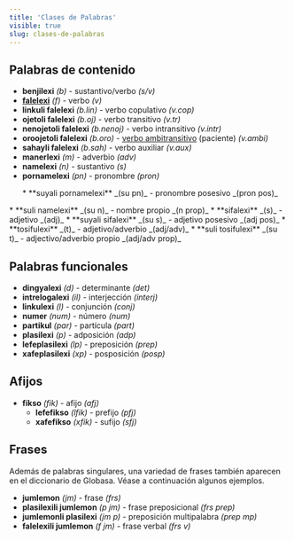 ```yaml
---
title: 'Clases de Palabras'
visible: true
slug: clases-de-palabras
---
```


## Palabras de contenido


* **benjilexi** _(b)_ - sustantivo/verbo _(s/v)_
* **[falelexi](/gramati/inharelexi#falelexili_klase)** _(f)_ - verbo  _(v)_
 * **linkuli falelexi** _(b.lin)_ - verbo copulativo _(v.cop)_
 * **ojetoli falelexi** _(b.oj)_ - verbo transitivo _(v.tr)_
 * **nenojetoli falelexi** _(b.nenoj)_ - verbo intransitivo _(v.intr)_
 * **oroojetoli falelexi** _(b.oro)_ - [verbo ambitransitivo](https://globalwikionline.com/detial/en/Ambitransitive_verb) (paciente) _(v.ambi)_
 * **sahayli falelexi** _(b.sah)_ - verbo auxiliar _(v.aux)_
* **manerlexi** _(m)_ - adverbio _(adv)_
* **namelexi** _(n)_ - sustantivo _(s)_
 * **pornamelexi** _(pn)_ - pronombre _(pron)_
<ul>
 * **suyali pornamelexi** _(su pn)_ - pronombre posesivo _(pron pos)_
</ul>
 * **suli namelexi** _(su n)_ - nombre propio _(n prop)_
* **sifalexi** _(s)_ - adjetivo _(adj)_
 * **suyali sifalexi** _(su s)_ - adjetivo posesivo _(adj pos)_
* **tosifulexi** _(t)_ - adjetivo/adverbio _(adj/adv)_
 * **suli tosifulexi** _(su t)_ - adjectivo/adverbio propio _(adj/adv prop)_

## Palabras funcionales

* **dingyalexi** _(d)_ - determinante _(det)_
* **intrelogalexi** _(il)_ - interjección _(interj)_
* **linkulexi** _(l)_ - conjunción _(conj)_
* **numer** _(num)_ - número _(num)_
* **partikul** _(par)_ - partícula _(part)_
* **plasilexi** _(p)_ - adposición _(adp)_
 * **lefeplasilexi** _(lp)_ - preposición _(prep)_
 * **xafeplasilexi** _(xp)_ - posposición _(posp)_

## Afijos

* **fikso** _(fik)_ - afijo _(afj)_
  * **lefefikso** _(lfik)_ - prefijo _(pfj)_
  * **xafefikso** _(xfik)_ - sufijo _(sfj)_

## Frases

Además de palabras singulares, una variedad de frases también aparecen en el diccionario de Globasa. Véase a continuación algunos ejemplos. 

* **jumlemon** _(jm)_ - frase _(frs)_
 * **plasilexili jumlemon** _(p jm)_ - frase preposicional _(frs prep)_
 * **jumlemonli plasilexi** _(jm p)_ - preposición multipalabra _(prep mp)_
 * **falelexili jumlemon** _(f jm)_ - frase verbal _(frs v)_